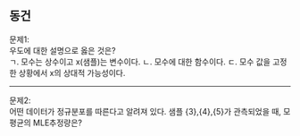 ## 동건
문제1:    
우도에 대한 설명으로 옳은 것은?  
ㄱ. 모수는 상수이고 x(샘플)는 변수이다.
ㄴ. 모수에 대한 함수이다.
ㄷ. 모수 값을 고정한 상황에서 x의 상대적 가능성이다. 

---
문제2:  
어떤 데이터가 정규분포를 따른다고 알려져 있다. 샘플 {3},{4},{5}가 관측되었을 때, 모평균의 MLE추정량은?
